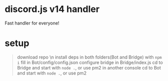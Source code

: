 # discord.js v14 handler
 Fast handler for everyone!
 
# setup
 >download repo \n
 >install deps in both folders(Bot and Bridge) with `npm i`
 >fill in Bot/config/config.json
 >configure bridge in Bridge/index.js
 >cd to Bridge and start with `node .`, or use pm2
 >in another console cd to Bot and start with `node .`, or use pm2
